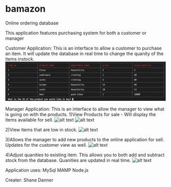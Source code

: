# bamazon
Online ordering database

This application features purchasing system for both a customer or manager

Customer Application:
This is an interface to allow a customer to purchase an item. 
It will update the database in real time to change the quanity of the items instock.
![alt text](/images/customerBuy.png)


Manager Application:
This is an interface to allow the manager to view what is going on with the products.
1)View Products for sale - Will display the items available for sell.
![alt text](MODview.png)
![alt text](MODoptions.png)

2)View items that are low in stock.
![alt text](LowInventory.png)

3)Allows the manager to add new products to the online application for sell. Updates for the customer view as well.
![alt text](addProduct.png)

4)Adjust quanities to existing item. This allows you to both add and subtract stock from the database. Quanities are updated in real time.
![alt text](quanitiesUpdate.png)

Application uses:
MySql
MAMP
Node.js

Creater:
Shane Danner